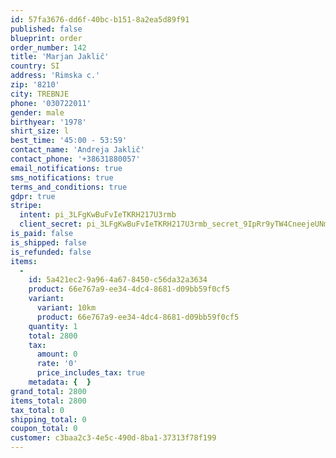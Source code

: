 ```yaml
---
id: 57fa3676-dd6f-40bc-b151-8a2ea5d89f91
published: false
blueprint: order
order_number: 142
title: 'Marjan Jaklič'
country: SI
address: 'Rimska c.'
zip: '8210'
city: TREBNJE
phone: '030722011'
gender: male
birthyear: '1978'
shirt_size: l
best_time: '45:00 - 53:59'
contact_name: 'Andreja Jaklič'
contact_phone: '+38631880057'
email_notifications: true
sms_notifications: true
terms_and_conditions: true
gdpr: true
stripe:
  intent: pi_3LFgKwBuFvIeTKRH217U3rmb
  client_secret: pi_3LFgKwBuFvIeTKRH217U3rmb_secret_9IpRr9yTW4CneejeUNmOGZRvD
is_paid: false
is_shipped: false
is_refunded: false
items:
  -
    id: 5a421ec2-9a96-4a67-8450-c56da32a3634
    product: 66e767a9-ee34-4dc4-8681-d09bb59f0cf5
    variant:
      variant: 10km
      product: 66e767a9-ee34-4dc4-8681-d09bb59f0cf5
    quantity: 1
    total: 2800
    tax:
      amount: 0
      rate: '0'
      price_includes_tax: true
    metadata: {  }
grand_total: 2800
items_total: 2800
tax_total: 0
shipping_total: 0
coupon_total: 0
customer: c3baa2c3-4e5c-490d-8ba1-37313f78f199
---
```

